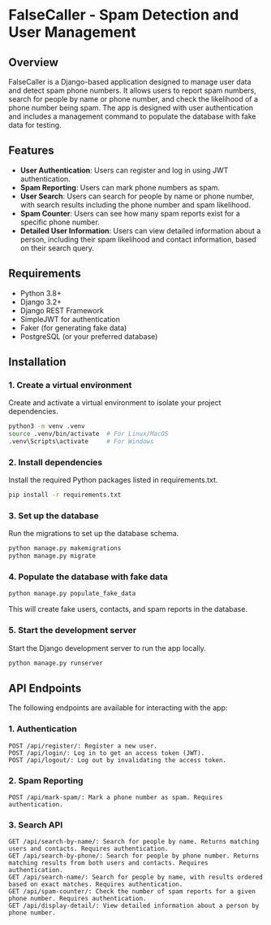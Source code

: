 # FalseCaller - Spam Detection and User Management

## Overview
FalseCaller is a Django-based application designed to manage user data and detect spam phone numbers. It allows users to report spam numbers, search for people by name or phone number, and check the likelihood of a phone number being spam. The app is designed with user authentication and includes a management command to populate the database with fake data for testing.

## Features
- **User Authentication**: Users can register and log in using JWT authentication.
- **Spam Reporting**: Users can mark phone numbers as spam.
- **User Search**: Users can search for people by name or phone number, with search results including the phone number and spam likelihood.
- **Spam Counter**: Users can see how many spam reports exist for a specific phone number.
- **Detailed User Information**: Users can view detailed information about a person, including their spam likelihood and contact information, based on their search query.

## Requirements
- Python 3.8+
- Django 3.2+
- Django REST Framework
- SimpleJWT for authentication
- Faker (for generating fake data)
- PostgreSQL (or your preferred database)

## Installation

### 1. Create a virtual environment

Create and activate a virtual environment to isolate your project dependencies.

```bash
python3 -m venv .venv
source .venv/bin/activate  # For Linux/MacOS
.venv\Scripts\activate     # For Windows
```
### 2. Install dependencies
Install the required Python packages listed in requirements.txt.

```bash
pip install -r requirements.txt
```

### 3. Set up the database

Run the migrations to set up the database schema.

```bash
python manage.py makemigrations
python manage.py migrate
```

### 4. Populate the database with fake data
```bash
python manage.py populate_fake_data
```
This will create fake users, contacts, and spam reports in the database.

### 5. Start the development server
Start the Django development server to run the app locally.
```bash
python manage.py runserver
```

## API Endpoints

The following endpoints are available for interacting with the app:
### 1. Authentication

    POST /api/register/: Register a new user.
    POST /api/login/: Log in to get an access token (JWT).
    POST /api/logout/: Log out by invalidating the access token.

### 2. Spam Reporting

    POST /api/mark-spam/: Mark a phone number as spam. Requires authentication.

### 3. Search API

    GET /api/search-by-name/: Search for people by name. Returns matching users and contacts. Requires authentication.
    GET /api/search-by-phone/: Search for people by phone number. Returns matching results from both users and contacts. Requires authentication.
    GET /api/search-name/: Search for people by name, with results ordered based on exact matches. Requires authentication.
    GET /api/spam-counter/: Check the number of spam reports for a given phone number. Requires authentication.
    GET /api/display-detail/: View detailed information about a person by phone number.